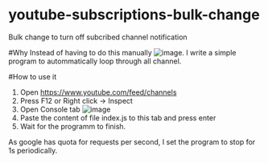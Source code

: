 # youtube-subscriptions-bulk-change
Bulk change to turn off subcribed channel notification

#Why
Instead of having to do this manually ![image](https://user-images.githubusercontent.com/32666311/191784887-46275e75-19a9-40a0-ae84-5408da86fa66.png). 
I write a simple program to autommatically loop through all channel.

#How to use it
1. Open https://www.youtube.com/feed/channels
2. Press F12 or Right click -> Inspect
3. Open Console tab ![image](https://user-images.githubusercontent.com/32666311/191785507-d14cdb54-5e8e-4d4d-bfdc-262ef7f006ff.png)
4. Paste the content of file index.js to this tab and press enter
5. Wait for the programm to finish.

As google has quota for requests per second, I set the program to stop for 1s periodically. 
